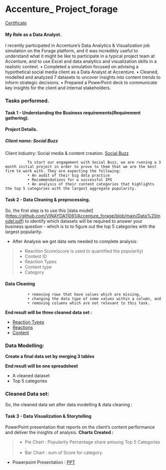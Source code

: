 # Accenture_ Project_forage

[Certificate](https://github.com/VINAYDA11061/Accenture_forage/blob/main/certificate.pdf)
#### My Role as a Data Analyst.
I recently participated in Accenture’s Data Analytics & Visualization job simulation on the Forage platform, and it was incredibly useful to understand what it might be like to participate in a typical project team at Accenture, and to use Excel and data analytics and visualization skills in a realistic context.
•	Completed a simulation focused on advising a hypothetical social media client as a Data Analyst at Accenture.
•	Cleaned, modelled and analyzed 7 datasets to uncover insights into content trends to inform strategic decisions.
•	Prepared a PowerPoint deck to communicate key insights for the client and internal stakeholders.

### Tasks performed.

#### Task 1 - Understanding the Business requirements(Requirement gathering).
#### Project Details.
##### Client name: Social Buzz 

Client industry: Social media & content creation.
[Social Buzz](https://github.com/VINAYDA11061/Accenture_forage/blob/main/Client%20Brief.pdf)
               
              To start our engagement with Social Buzz, we are running a 3 month initial project in order to prove to them that we are the best firm to work with. They are expecting the following: 
              • An audit of their big data practice 
              • Recommendations for a successful IPO 
              • An analysis of their content categories that highlights the top 5 categories with the largest aggregate popularity.
#### Task 2 - Data Cleaning & preprocessing.
So, the first step is to use this [data model[]()](https://github.com/VINAYDA11061/Accenture_forage/blob/main/Data%20model.pdf) 
to identify which datasets will be required to answer your business question - which is to to figure out the top 5 categories with the largest popularity.
 - After Analysis we got data sets needed to complete analysis:
 >- Reaction Score(score is used to quantified the popularity)
 >- Content ID
 >- Reaction Types
 >- Content type
 >- Category
#### Data Cleaning
              •	removing rows that have values which are missing,
              •	changing the data type of some values within a column, and
              •	removing columns which are not relevant to this task.
**End result will be three cleaned data set :**
 - [Reaction Types]()
 - [Reactions]()
 - [Content]()

### Data Modelling:

**Create a final data set by merging 3 tables**

**End result will be one spreadsheet**
 - A cleaned dataset
 - Top 5 categories
 
 ### Cleaned Data set:
 So, the cleaned data set after data modelling & data cleaning :

#### Task 3 - Data Visualization & Storytelling
PowerPoint presentation that reports on the client’s content performance and deliver the insights of analysis.
 **Charts Created :**
  >- Pie Chart : Popularity Percentage share amoung Top 5 Categories .
  >- Bar Chart : sum of Score for category.
  
 - Powerpoint Presentation : [PPT]()
